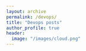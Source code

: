 ```yaml
---
layout: archive
permalink: /devops/
title: "Devops posts"
author_profile: true
header:
  image: "/images/cloud.png"
---
```

